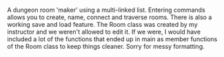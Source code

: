 A dungeon room 'maker' using a multi-linked list.
Entering commands allows you to create, name, connect and traverse rooms. There is also a working save and load feature. The Room class was created by my instructor and we
weren't allowed to edit it. If we were, I would have included a lot of the functions that ended up in main as member functions of the Room class to keep things cleaner.
Sorry for messy formatting.
